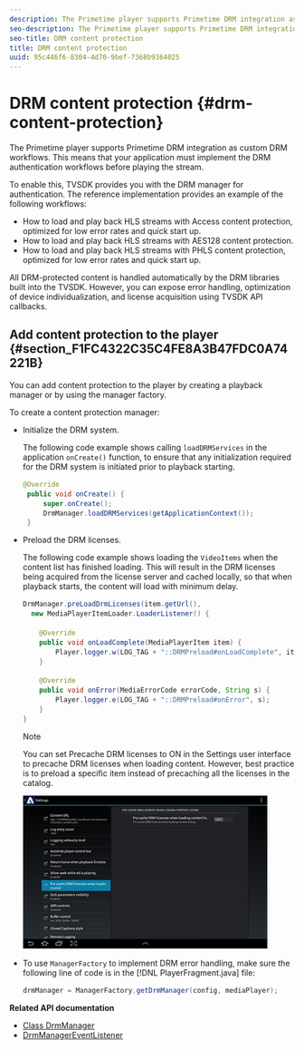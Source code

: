 ```yaml
---
description: The Primetime player supports Primetime DRM integration as custom DRM workflows. This means that your application must implement the DRM authentication workflows before playing the stream.
seo-description: The Primetime player supports Primetime DRM integration as custom DRM workflows. This means that your application must implement the DRM authentication workflows before playing the stream.
seo-title: DRM content protection
title: DRM content protection
uuid: 95c446f6-8304-4d70-9bef-7368b9364025
---
```


# DRM content protection {#drm-content-protection}

The Primetime player supports Primetime DRM integration as custom DRM workflows. This means that your application must implement the DRM authentication workflows before playing the stream.

To enable this, TVSDK provides you with the DRM manager for authentication. The reference implementation provides an example of the following workflows:

* How to load and play back HLS streams with Access content protection, optimized for low error rates and quick start up.
* How to load and play back HLS streams with AES128 content protection. 
* How to load and play back HLS streams with PHLS content protection, optimized for low error rates and quick start up.

All DRM-protected content is handled automatically by the DRM libraries built into the TVSDK. However, you can expose error handling, optimization of device individualization, and license acquisition using TVSDK API callbacks.

## Add content protection to the player {#section_F1FC4322C35C4FE8A3B47FDC0A74221B}

You can add content protection to the player by creating a playback manager or by using the manager factory.

To create a content protection manager:

* Initialize the DRM system.

  The following code example shows calling `loadDRMServices` in the application `onCreate()` function, to ensure that any initialization required for the DRM system is initiated prior to playback starting.

  ```java
  @Override 
   public void onCreate() { 
       super.onCreate();  
       DrmManager.loadDRMServices(getApplicationContext()); 
   }
  ```

* Preload the DRM licenses.

  The following code example shows loading the `VideoItems` when the content list has finished loading. This will result in the DRM licenses being acquired from the license server and cached locally, so that when playback starts, the content will load with minimum delay.

  ```java
  DrmManager.preLoadDrmLicenses(item.getUrl(),  
    new MediaPlayerItemLoader.LoaderListener() { 
   
      @Override 
      public void onLoadComplete(MediaPlayerItem item) { 
          Player.logger.w(LOG_TAG + "::DRMPreload#onLoadComplete", item.getResource().getUrl()); 
      } 
   
      @Override 
      public void onError(MediaErrorCode errorCode, String s) { 
          Player.logger.e(LOG_TAG + "::DRMPreload#onError", s); 
      } 
  } 
  ```

  >[!NOTE]
  >
  >You can set Precache DRM licenses to ON in the Settings user interface to precache DRM licenses when loading content. However, best practice is to preload a specific item instead of precaching all the licenses in the catalog.
  >
  >![](assets/precache-drm-licenses.jpg)

* To use `ManagerFactory` to implement DRM error handling, make sure the following line of code is in the [!DNL PlayerFragment.java] file: 

  ```java
  drmManager = ManagerFactory.getDrmManager(config, mediaPlayer);
  
  ```

**Related API documentation**

* [Class DrmManager](https:///en_US/primetime/api/reference_implementation/android/javadoc/com/adobe/primetime/reference/manager/DrmManager.html) 
* [DrmManagerEventListener](https:///en_US/primetime/api/reference_implementation/android/javadoc/com/adobe/primetime/reference/manager/DrmManager.DrmManagerEventListener.html)